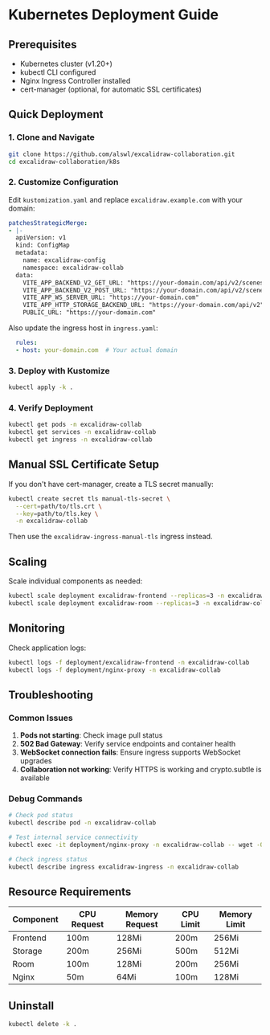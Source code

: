 # Kubernetes Deployment Guide

## Prerequisites

- Kubernetes cluster (v1.20+)
- kubectl CLI configured
- Nginx Ingress Controller installed
- cert-manager (optional, for automatic SSL certificates)

## Quick Deployment

### 1. Clone and Navigate
```bash
git clone https://github.com/alswl/excalidraw-collaboration.git
cd excalidraw-collaboration/k8s
```

### 2. Customize Configuration

Edit `kustomization.yaml` and replace `excalidraw.example.com` with your domain:

```yaml
patchesStrategicMerge:
- |-
  apiVersion: v1
  kind: ConfigMap
  metadata:
    name: excalidraw-config
    namespace: excalidraw-collab
  data:
    VITE_APP_BACKEND_V2_GET_URL: "https://your-domain.com/api/v2/scenes/"
    VITE_APP_BACKEND_V2_POST_URL: "https://your-domain.com/api/v2/scenes/"
    VITE_APP_WS_SERVER_URL: "https://your-domain.com"
    VITE_APP_HTTP_STORAGE_BACKEND_URL: "https://your-domain.com/api/v2"
    PUBLIC_URL: "https://your-domain.com"
```

Also update the ingress host in `ingress.yaml`:
```yaml
  rules:
  - host: your-domain.com  # Your actual domain
```

### 3. Deploy with Kustomize
```bash
kubectl apply -k .
```

### 4. Verify Deployment
```bash
kubectl get pods -n excalidraw-collab
kubectl get services -n excalidraw-collab  
kubectl get ingress -n excalidraw-collab
```

## Manual SSL Certificate Setup

If you don't have cert-manager, create a TLS secret manually:

```bash
kubectl create secret tls manual-tls-secret \
  --cert=path/to/tls.crt \
  --key=path/to/tls.key \
  -n excalidraw-collab
```

Then use the `excalidraw-ingress-manual-tls` ingress instead.

## Scaling

Scale individual components as needed:

```bash
kubectl scale deployment excalidraw-frontend --replicas=3 -n excalidraw-collab
kubectl scale deployment excalidraw-room --replicas=3 -n excalidraw-collab
```

## Monitoring

Check application logs:
```bash
kubectl logs -f deployment/excalidraw-frontend -n excalidraw-collab
kubectl logs -f deployment/nginx-proxy -n excalidraw-collab
```

## Troubleshooting

### Common Issues

1. **Pods not starting**: Check image pull status
2. **502 Bad Gateway**: Verify service endpoints and container health
3. **WebSocket connection fails**: Ensure ingress supports WebSocket upgrades
4. **Collaboration not working**: Verify HTTPS is working and crypto.subtle is available

### Debug Commands

```bash
# Check pod status
kubectl describe pod -n excalidraw-collab

# Test internal service connectivity
kubectl exec -it deployment/nginx-proxy -n excalidraw-collab -- wget -O- http://excalidraw-frontend/

# Check ingress status
kubectl describe ingress excalidraw-ingress -n excalidraw-collab
```

## Resource Requirements

| Component | CPU Request | Memory Request | CPU Limit | Memory Limit |
|-----------|-------------|----------------|-----------|--------------|
| Frontend  | 100m        | 128Mi          | 200m      | 256Mi        |
| Storage   | 200m        | 256Mi          | 500m      | 512Mi        |
| Room      | 100m        | 128Mi          | 200m      | 256Mi        |
| Nginx     | 50m         | 64Mi           | 100m      | 128Mi        |

## Uninstall

```bash
kubectl delete -k .
```